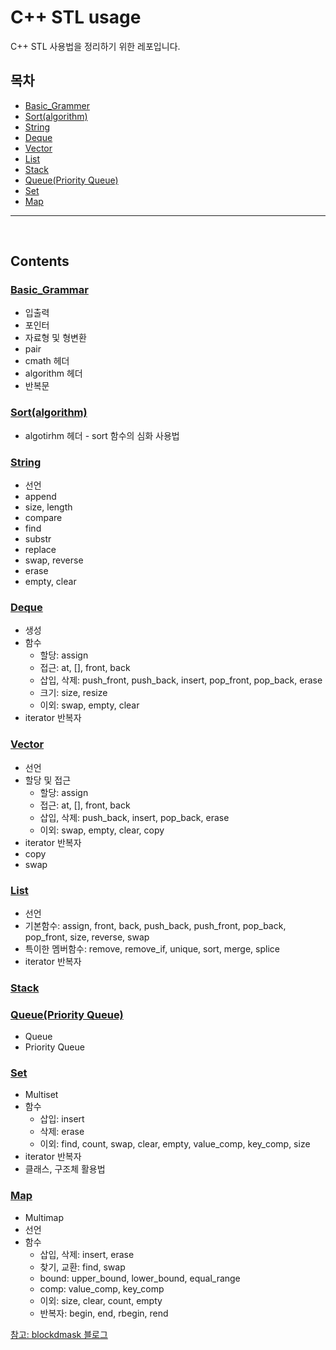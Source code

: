 # C++ STL usage

C++ STL 사용법을 정리하기 위한 레포입니다.

## 목차

- [Basic_Grammer](#[Basic-Grammar](https://github.com/bsm8734/cpp-stl-study/blob/main/Basic_Grammar.md))
- [Sort(algorithm)](#-sort-algorithm---https---githubcom-bsm8734-cpp-stl-study-blob-main-sortmd-)
- [String](#-string--https---githubcom-bsm8734-cpp-stl-study-blob-main-stringmd-)
- [Deque](#-deque--https---githubcom-bsm8734-cpp-stl-study-blob-main-dequemd-)
- [Vector](#-vector--https---githubcom-bsm8734-cpp-stl-study-blob-main-vectormd-)
- [List](#-list--https---githubcom-bsm8734-cpp-stl-study-blob-main-listmd-)
- [Stack](#-stack--https---githubcom-bsm8734-cpp-stl-study-blob-main-stackmd-)
- [Queue(Priority Queue)](#-queue-priority-queue---https---githubcom-bsm8734-cpp-stl-study-blob-main-queue-pq-heapmd-)
- [Set](#-set--https---githubcom-bsm8734-cpp-stl-study-blob-main-setmd-)
- [Map](#-map--https---githubcom-bsm8734-cpp-stl-study-blob-main-mapmd-)

---

<br>

## Contents

### [Basic_Grammar](https://github.com/bsm8734/cpp-stl-study/blob/main/Basic_Grammar.md)

- 입출력
- 포인터
- 자료형 및 형변환
- pair
- cmath 헤더
- algorithm 헤더
- 반복문

### [Sort(algorithm)](https://github.com/bsm8734/cpp-stl-study/blob/main/Sort.md)

- algotirhm 헤더 - sort 함수의 심화 사용법

### [String](https://github.com/bsm8734/cpp-stl-study/blob/main/String.md)

- 선언
- append
- size, length
- compare
- find
- substr
- replace
- swap, reverse
- erase
- empty, clear

### [Deque](https://github.com/bsm8734/cpp-stl-study/blob/main/Deque.md)

- 생성 
- 함수
  - 할당: assign
  - 접근: at, [], front, back
  - 삽입, 삭제: push_front, push_back, insert, pop_front, pop_back, erase
  - 크기: size, resize
  - 이외: swap, empty, clear
- iterator 반복자

### [Vector](https://github.com/bsm8734/cpp-stl-study/blob/main/Vector.md)
- 선언
- 할당 및 접근
  - 할당: assign
  - 접근: at, [], front, back
  - 삽입, 삭제: push_back, insert, pop_back, erase
  - 이외: swap, empty, clear, copy
- iterator 반복자
- copy
- swap

### [List](https://github.com/bsm8734/cpp-stl-study/blob/main/List.md)
- 선언
- 기본함수: assign, front, back, push_back, push_front, pop_back, pop_front, size, reverse, swap
- 특이한 멤버함수: remove, remove_if, unique, sort, merge, splice
- iterator 반복자

### [Stack](https://github.com/bsm8734/cpp-stl-study/blob/main/Stack.md)

### [Queue(Priority Queue)](https://github.com/bsm8734/cpp-stl-study/blob/main/Queue_PQ_Heap.md)

- Queue
- Priority Queue

### [Set](https://github.com/bsm8734/cpp-stl-study/blob/main/Set.md)
- Multiset
- 함수
  - 삽입: insert
  - 삭제: erase
  - 이외: find, count, swap, clear, empty, value_comp, key_comp, size
- iterator 반복자
- 클래스, 구조체 활용법

### [Map](https://github.com/bsm8734/cpp-stl-study/blob/main/Map.md)

- Multimap
- 선언
- 함수
  - 삽입, 삭제: insert, erase
  - 찾기, 교환: find, swap
  - bound: upper_bound, lower_bound, equal_range
  - comp: value_comp, key_comp
  - 이외: size, clear, count, empty
  - 반복자: begin, end, rbegin, rend

[참고: blockdmask 블로그](https://blockdmask.tistory.com/)
